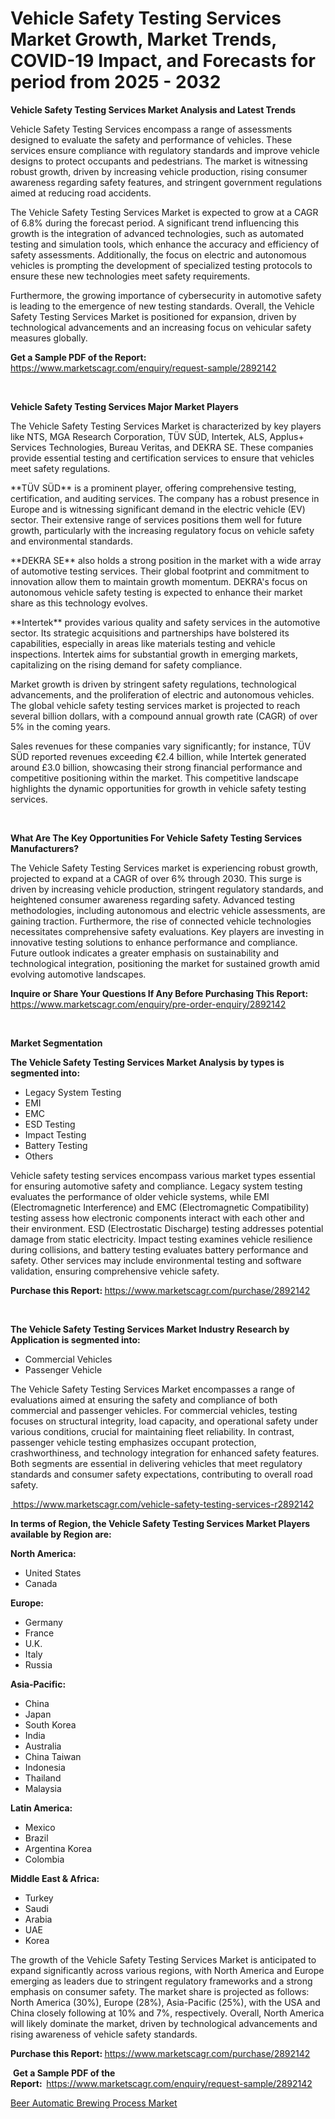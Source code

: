 <p><h1>Vehicle Safety Testing Services Market Growth, Market Trends, COVID-19 Impact, and Forecasts for period from 2025 - 2032</h1></p><p><strong>Vehicle Safety Testing Services Market Analysis and Latest Trends</strong></p>
<p><p>Vehicle Safety Testing Services encompass a range of assessments designed to evaluate the safety and performance of vehicles. These services ensure compliance with regulatory standards and improve vehicle designs to protect occupants and pedestrians. The market is witnessing robust growth, driven by increasing vehicle production, rising consumer awareness regarding safety features, and stringent government regulations aimed at reducing road accidents.</p><p>The Vehicle Safety Testing Services Market is expected to grow at a CAGR of 6.8% during the forecast period. A significant trend influencing this growth is the integration of advanced technologies, such as automated testing and simulation tools, which enhance the accuracy and efficiency of safety assessments. Additionally, the focus on electric and autonomous vehicles is prompting the development of specialized testing protocols to ensure these new technologies meet safety requirements.</p><p>Furthermore, the growing importance of cybersecurity in automotive safety is leading to the emergence of new testing standards. Overall, the Vehicle Safety Testing Services Market is positioned for expansion, driven by technological advancements and an increasing focus on vehicular safety measures globally.</p></p>
<p><strong>Get a Sample PDF of the Report:&nbsp;</strong> <a href="https://www.marketscagr.com/enquiry/request-sample/2892142?utm_campaign=3460&utm_medium=2&utm_source=Github&utm_content=ia&utm_term=15032025&utm_id=vehicle-safety-testing-services">https://www.marketscagr.com/enquiry/request-sample/2892142</a></p>
<p>&nbsp;</p>
<p><strong>Vehicle Safety Testing Services Major Market Players</strong></p>
<p><p>The Vehicle Safety Testing Services Market is characterized by key players like NTS, MGA Research Corporation, TÜV SÜD, Intertek, ALS, Applus+ Services Technologies, Bureau Veritas, and DEKRA SE. These companies provide essential testing and certification services to ensure that vehicles meet safety regulations.</p><p>**TÜV SÜD** is a prominent player, offering comprehensive testing, certification, and auditing services. The company has a robust presence in Europe and is witnessing significant demand in the electric vehicle (EV) sector. Their extensive range of services positions them well for future growth, particularly with the increasing regulatory focus on vehicle safety and environmental standards.</p><p>**DEKRA SE** also holds a strong position in the market with a wide array of automotive testing services. Their global footprint and commitment to innovation allow them to maintain growth momentum. DEKRA's focus on autonomous vehicle safety testing is expected to enhance their market share as this technology evolves.</p><p>**Intertek** provides various quality and safety services in the automotive sector. Its strategic acquisitions and partnerships have bolstered its capabilities, especially in areas like materials testing and vehicle inspections. Intertek aims for substantial growth in emerging markets, capitalizing on the rising demand for safety compliance.</p><p>Market growth is driven by stringent safety regulations, technological advancements, and the proliferation of electric and autonomous vehicles. The global vehicle safety testing services market is projected to reach several billion dollars, with a compound annual growth rate (CAGR) of over 5% in the coming years.</p><p>Sales revenues for these companies vary significantly; for instance, TÜV SÜD reported revenues exceeding €2.4 billion, while Intertek generated around £3.0 billion, showcasing their strong financial performance and competitive positioning within the market. This competitive landscape highlights the dynamic opportunities for growth in vehicle safety testing services.</p></p>
<p>&nbsp;</p>
<p><strong>What Are The Key Opportunities For Vehicle Safety Testing Services Manufacturers?</strong></p>
<p><p>The Vehicle Safety Testing Services market is experiencing robust growth, projected to expand at a CAGR of over 6% through 2030. This surge is driven by increasing vehicle production, stringent regulatory standards, and heightened consumer awareness regarding safety. Advanced testing methodologies, including autonomous and electric vehicle assessments, are gaining traction. Furthermore, the rise of connected vehicle technologies necessitates comprehensive safety evaluations. Key players are investing in innovative testing solutions to enhance performance and compliance. Future outlook indicates a greater emphasis on sustainability and technological integration, positioning the market for sustained growth amid evolving automotive landscapes.</p></p>
<p><strong>Inquire or Share Your Questions If Any Before Purchasing This Report:</strong> <a href="https://www.marketscagr.com/enquiry/pre-order-enquiry/2892142?utm_campaign=3460&utm_medium=2&utm_source=Github&utm_content=ia&utm_term=15032025&utm_id=vehicle-safety-testing-services">https://www.marketscagr.com/enquiry/pre-order-enquiry/2892142</a></p>
<p>&nbsp;</p>
<p><strong>Market Segmentation</strong></p>
<p><strong>The Vehicle Safety Testing Services Market Analysis by types is segmented into:</strong></p>
<p><ul><li>Legacy System Testing</li><li>EMI</li><li>EMC</li><li>ESD Testing</li><li>Impact Testing</li><li>Battery Testing</li><li>Others</li></ul></p>
<p><p>Vehicle safety testing services encompass various market types essential for ensuring automotive safety and compliance. Legacy system testing evaluates the performance of older vehicle systems, while EMI (Electromagnetic Interference) and EMC (Electromagnetic Compatibility) testing assess how electronic components interact with each other and their environment. ESD (Electrostatic Discharge) testing addresses potential damage from static electricity. Impact testing examines vehicle resilience during collisions, and battery testing evaluates battery performance and safety. Other services may include environmental testing and software validation, ensuring comprehensive vehicle safety.</p></p>
<p><strong>Purchase this Report:&nbsp;</strong><a href="https://www.marketscagr.com/purchase/2892142?utm_campaign=3460&utm_medium=2&utm_source=Github&utm_content=ia&utm_term=15032025&utm_id=vehicle-safety-testing-services">https://www.marketscagr.com/purchase/2892142</a></p>
<p>&nbsp;</p>
<p><strong>The Vehicle Safety Testing Services Market Industry Research by Application is segmented into:</strong></p>
<p><ul><li>Commercial Vehicles</li><li>Passenger Vehicle</li></ul></p>
<p><p>The Vehicle Safety Testing Services Market encompasses a range of evaluations aimed at ensuring the safety and compliance of both commercial and passenger vehicles. For commercial vehicles, testing focuses on structural integrity, load capacity, and operational safety under various conditions, crucial for maintaining fleet reliability. In contrast, passenger vehicle testing emphasizes occupant protection, crashworthiness, and technology integration for enhanced safety features. Both segments are essential in delivering vehicles that meet regulatory standards and consumer safety expectations, contributing to overall road safety.</p></p>
<p><a href="https://www.marketscagr.com/vehicle-safety-testing-services-r2892142?utm_campaign=3460&utm_medium=2&utm_source=Github&utm_content=ia&utm_term=15032025&utm_id=vehicle-safety-testing-services">&nbsp;https://www.marketscagr.com/vehicle-safety-testing-services-r2892142</a></p>
<p><strong>In terms of Region, the Vehicle Safety Testing Services Market Players available by Region are:</strong></p>
<p>
    <p> <strong> North America: </strong>
        <ul>
            <li>United States</li>
            <li>Canada</li>
        </ul>
        </p> 
    <p> <strong> Europe: </strong>
        <ul>
            <li>Germany</li>
            <li>France</li>
            <li>U.K.</li>
            <li>Italy</li>
            <li>Russia</li>
        </ul>
        </p> 
    <p> <strong> Asia-Pacific: </strong>
        <ul>
            <li>China</li>
            <li>Japan</li>
            <li>South Korea</li>
            <li>India</li>
            <li>Australia</li>
            <li>China Taiwan</li>
            <li>Indonesia</li>
            <li>Thailand</li>
            <li>Malaysia</li>
        </ul>
        </p> 
    <p> <strong> Latin America: </strong>
        <ul>
            <li>Mexico</li>
            <li>Brazil</li>
            <li>Argentina Korea</li>
            <li>Colombia</li>
        </ul>
        </p> 
    <p> <strong> Middle East & Africa: </strong>
        <ul>
            <li>Turkey</li>
            <li>Saudi</li>
            <li>Arabia</li>
            <li>UAE</li>
            <li>Korea</li>
        </ul>
    </p>
    </p>
<p><p>The growth of the Vehicle Safety Testing Services Market is anticipated to expand significantly across various regions, with North America and Europe emerging as leaders due to stringent regulatory frameworks and a strong emphasis on consumer safety. The market share is projected as follows: North America (30%), Europe (28%), Asia-Pacific (25%), with the USA and China closely following at 10% and 7%, respectively. Overall, North America will likely dominate the market, driven by technological advancements and rising awareness of vehicle safety standards.</p></p>
<p><strong>Purchase this Report: </strong><a href="https://www.marketscagr.com/purchase/2892142?utm_campaign=3460&utm_medium=2&utm_source=Github&utm_content=ia&utm_term=15032025&utm_id=vehicle-safety-testing-services">https://www.marketscagr.com/purchase/2892142</a></p>
<p>&nbsp;<strong>Get a Sample PDF of the Report:&nbsp;&nbsp;</strong><a href="https://www.marketscagr.com/enquiry/request-sample/2892142?utm_campaign=3460&utm_medium=2&utm_source=Github&utm_content=ia&utm_term=15032025&utm_id=vehicle-safety-testing-services">https://www.marketscagr.com/enquiry/request-sample/2892142</a></p>
<p><strong></strong></p>
<p><p><a href="https://github.com/sderolza/Market-Research-Report-List-1/blob/main/beer-automatic-brewing-process-market.md?utm_campaign=3460&utm_medium=2&utm_source=Github&utm_content=ia&utm_term=15032025&utm_id=vehicle-safety-testing-services">Beer Automatic Brewing Process Market</a></p></p>